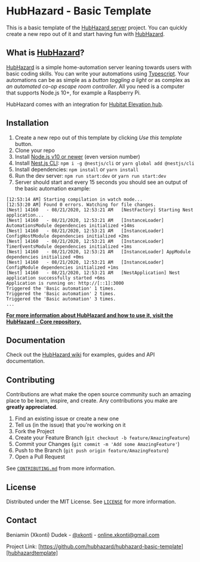 # HubHazard - Basic Template

This is a basic template of the [HubHazard server][hubhazardcore] project. You
can quickly create a new repo out of it and start having fun with
[HubHazard][hubhazardcore].

## What is [HubHazard][hubhazardcore]?

[HubHazard][hubhazardcore] is a simple home-automation server leaning towards
users with basic coding skills. You can write your automations using
[Typescript][typescript]. Your automations can be as simple as a *button
toggling a light* or as complex as *an automated co-op escape room controller*.
All you need is a computer that supports Node.js 10+, for example a Raspberry Pi.

HubHazard comes with an integration for [Hubitat Elevation hub][hubitat].

## Installation

1. Create a new repo out of this template by clicking *Use this template* button.
2. Clone your repo
3. Install [Node.js v10 or newer][nodejsdownload] (even version number)
4. Install [Nest.js CLI][nestjsinstallation]: `npm i -g @nestjs/cli` or
`yarn global add @nestjs/cli`
5. Install dependencies: `npm install` or `yarn install`
6. Run the dev server: `npm run start:dev` or `yarn run start:dev`
7. Server should start and every 15 seconds you should see an output of the
basic automation example:

```
[12:53:14 AM] Starting compilation in watch mode...
[12:53:20 AM] Found 0 errors. Watching for file changes.
[Nest] 14160   - 08/21/2020, 12:53:21 AM   [NestFactory] Starting Nest application...
[Nest] 14160   - 08/21/2020, 12:53:21 AM   [InstanceLoader] AutomationsModule dependencies initialized +14ms
[Nest] 14160   - 08/21/2020, 12:53:21 AM   [InstanceLoader] ConfigHostModule dependencies initialized +2ms
[Nest] 14160   - 08/21/2020, 12:53:21 AM   [InstanceLoader] TimerEventsModule dependencies initialized +1ms
[Nest] 14160   - 08/21/2020, 12:53:21 AM   [InstanceLoader] AppModule dependencies initialized +0ms
[Nest] 14160   - 08/21/2020, 12:53:21 AM   [InstanceLoader] ConfigModule dependencies initialized +1ms
[Nest] 14160   - 08/21/2020, 12:53:21 AM   [NestApplication] Nest application successfully started +6ms
Application is running on: http://[::1]:3000
Triggered the 'Basic automation' 1 times.
Triggered the 'Basic automation' 2 times.
Triggered the 'Basic automation' 3 times.
...
```

[**For more information about HubHazard and how to use it, visit the HubHazard - Core repository.**][hubhazardcore]

## Documentation

Check out the [HubHazard wiki](https://github.com/hubhazard/core/wiki) for examples,
guides and API documentation.

## Contributing

Contributions are what make the open source community such an amazing place to be learn, inspire,
and create. Any contributions you make are **greatly appreciated**.

1. Find an existing issue or create a new one
2. Tell us (in the issue) that you're working on it
3. Fork the Project
4. Create your Feature Branch (`git checkout -b feature/AmazingFeature`)
5. Commit your Changes (`git commit -m 'Add some AmazingFeature'`)
6. Push to the Branch (`git push origin feature/AmazingFeature`)
7. Open a Pull Request

See [`CONTRIBUTING.md`][contributingfile] from more information.

## License

Distributed under the MIT License. See [`LICENSE`][licensefile] for more information.

## Contact

Beniamin (Xkonti) Dudek - [@xkonti][twitterxkonti] - online.xkonti@gmail.com

Project Link: [https://github.com/hubhazard/hubhazard-basic-template][hubhazardtemplate]

<!-- MARKDOWN LINKS & IMAGES -->

[licensefile]: ./LICENSE
[contributingfile]: ./CONTRIBUTING.md
[hubitat]: https://hubitat.com/
[makerapi]: https://docs.hubitat.com/index.php?title=Maker_API
[nodejs]: https://nodejs.org/en/
[nodejsreleases]: https://nodejs.org/en/about/releases/
[nodejsdownload]: https://nodejs.org/en/download/
[nestjs]: https://nestjs.com/
[nestjsinstallation]: https://docs.nestjs.com/#installation
[nestjsmodules]: https://docs.nestjs.com/modules
[nestjsstart]: https://docs.nestjs.com/cli/usages#nest-start
[nestjsconfig]: https://docs.nestjs.com/techniques/configuration
[typescript]: https://www.typescriptlang.org/
[issues]: https://github.com/hubhazard/hubhazard-basic-template/issues
[twitterxkonti]: https://twitter.com/xkonti
[hubhazardcore]: https://github.com/hubhazard/core
[hubhazardtemplate]: https://github.com/hubhazard/hubhazard-basic-template
